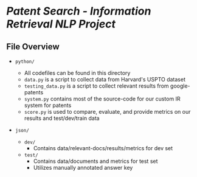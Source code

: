# _Patent Search - Information Retrieval NLP Project_

## File Overview 

- `python/`
    - All codefiles can be found in this directory
    - `data.py` is a script to collect data from Harvard's USPTO dataset
    - `testing_data.py` is a script to collect relevant results from google-patents
    - `system.py` contains most of the source-code for our custom IR system for patents
    - `score.py` is used to compare, evaluate, and provide metrics on our results and test/dev/train data

- `json/`
    - `dev/`
        - Contains data/relevant-docs/results/metrics for dev set
    - `test/`
        - Contains data/documents and metrics for test set
        - Utilizes manually annotated answer key
